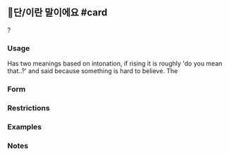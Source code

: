 ## 단/이란 말이에요 #card
?
### Usage
Has two meanings based on intonation, if rising it is roughly 'do you mean that..?' and said because something is hard to believe. The 
### Form
### Restrictions
### Examples
### Notes
